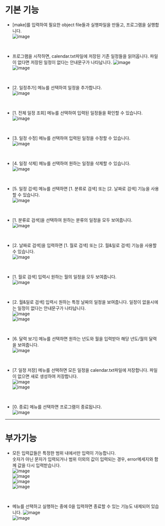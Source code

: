 # 기본 기능

- [make]를 입력하여 필요한 object file들과 실행파일을 만들고, 프로그램을 실행합니다.   
![image](https://user-images.githubusercontent.com/70621926/118196151-77e4cc80-b487-11eb-90a8-59af5fde029b.png)

<br />

- 프로그램을 시작하면, calendar.txt파일에 저장된 기존 일정들을 읽어옵니다. 파일이 없다면 저장된 일정이 없다는 안내문구가 나타납니다.
![image](https://user-images.githubusercontent.com/70621926/118195912-13297200-b487-11eb-9400-8bcd3422aed3.png)    
![image](https://user-images.githubusercontent.com/70621926/118195967-2a685f80-b487-11eb-8b94-80900e16bab8.png)

<br />

- [2. 일정추가] 메뉴를 선택하여 일정을 추가합니다.   
![image](https://user-images.githubusercontent.com/70621926/117544989-cc8ae080-b05e-11eb-827c-c1dffaff1d58.png)

<br />

- [1. 전체 일정 조회] 메뉴를 선택하여 입력된 일정들을 확인할 수 있습니다.   
![image](https://user-images.githubusercontent.com/70621926/117543786-49b35700-b059-11eb-837c-3b7bf5665d77.png)  

<br />

- [3. 일정 수정] 메뉴를 선택하여 입력된 일정을 수정할 수 있습니다.   
![image](https://user-images.githubusercontent.com/70621926/117543873-9f87ff00-b059-11eb-9e80-3b9554c2c239.png)

<br />

- [4. 일정 삭제] 메뉴를 선택하여 원하는 일정을 삭제할 수 있습니다.   
![image](https://user-images.githubusercontent.com/70621926/118199779-cba6e400-b48e-11eb-9fc2-2a039c31b534.png)


<br />

- [5. 일정 겁색] 메뉴를 선택하면 [1. 분류로 검색] 또는 [2. 날짜로 검색] 기능을 사용할 수 있습니다.   
![image](https://user-images.githubusercontent.com/70621926/117544156-f8a46280-b05a-11eb-9496-ebf8b8834b57.png)

<br />

- [1. 분류로 검색]을 선택하여 원하는 분류의 일정을 모두 보여줍니다.   
![image](https://user-images.githubusercontent.com/70621926/117544187-32756900-b05b-11eb-8c45-abba616b4b37.png)

<br />

- [2. 날짜로 검색]을 입력하면 [1. 월로 검색] 또는 [2. 월&일로 검색] 기능을 사용할 수 있습니다.   
![image](https://user-images.githubusercontent.com/70621926/117544206-589b0900-b05b-11eb-8374-ced4360c1776.png)

<br />

- [1. 월로 검색] 입력시 원하는 월의 일정을 모두 보여줍니다.   
![image](https://user-images.githubusercontent.com/70621926/117544251-8e3ff200-b05b-11eb-8e79-245dc0e1fb5c.png)

<br />

- [2. 월&일로 검색] 입력시 원하는 특정 날짜의 일정을 보여줍니다. 일정이 없을시에는 일정이 없다는 안내문구가 나타납니다.   
![image](https://user-images.githubusercontent.com/70621926/117544286-b6c7ec00-b05b-11eb-9e49-c38c0f81ae21.png)   
![image](https://user-images.githubusercontent.com/70621926/117544316-d95a0500-b05b-11eb-81ff-9484d713dfdb.png)   

<br />

- [6. 달력 보기] 메뉴를 선택하면 원하는 년도와 월을 입력받아 해당 년도/월의 달력을 보여줍니다.   
![image](https://user-images.githubusercontent.com/70621926/118197124-47059700-b489-11eb-8c2c-fdca031ff2b2.png)


<br />

- [7. 일정 저장] 메뉴를 선택하면 모든 일정을 calendar.txt파일에 저장합니다. 파일이 없으면 새로 생성하여 저장합니다.   
![image](https://user-images.githubusercontent.com/70621926/118195671-9eeece80-b486-11eb-88dd-5ec2780df224.png)   
![image](https://user-images.githubusercontent.com/70621926/118199959-1a547e00-b48f-11eb-9cc5-7e9a6b7db32d.png)

<br />

- [0. 종료] 메뉴를 선택하면 프로그램이 종료됩니다.   
![image](https://user-images.githubusercontent.com/70621926/117544819-17f0bf00-b05e-11eb-94e9-ab6ec6c58223.png)
-----------------------------------------
# 부가기능
- 모든 입력값들은 특정한 범위 내에서만 입력이 가능합니다.     
숫자가 아닌 문자가 입력되거나 범위 이외의 값이 입력되는 경우, error메세지와 함께 값을 다시 입력받습니다.    
![image](https://user-images.githubusercontent.com/70621926/118196648-533d2480-b488-11eb-911a-0fb476fe36cd.png)    
![image](https://user-images.githubusercontent.com/70621926/118196741-7ec00f00-b488-11eb-883f-ef628e728ed6.png)    
![image](https://user-images.githubusercontent.com/70621926/118196815-9bf4dd80-b488-11eb-8407-110873cf2d11.png)    
![image](https://user-images.githubusercontent.com/70621926/118196851-ac0cbd00-b488-11eb-97b8-886056e5e88b.png)

<br />

- 메뉴를 선택하고 실행하는 중에 0을 입력하면 종료할 수 있는 기능도 내제되어 있습니다.
![image](https://user-images.githubusercontent.com/70621926/117545924-d44c8400-b062-11eb-93e8-e21e3258839a.png)   
![image](https://user-images.githubusercontent.com/70621926/117545819-643dfe00-b062-11eb-8864-5cf6a34f9050.png)
